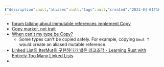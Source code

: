 ```yaml
---
{"description":null,"aliases":null,"tags":null,"created":"2023-04-01T10:38:03","updated":"2023-07-15T21:33:04","title":"immutable reference is copyable, mutable reference is not copyable","dg-publish":true,"permalink":"/docs/immutable reference is copyable, mutable reference is not copyable/","dgPassFrontmatter":true}
---
```


- [forum talking about immutable references implement Copy](https://users.rust-lang.org/t/do-immutable-references-implement-copy/70075)
- [Copy marker, not trait](https://doc.rust-lang.org/std/marker/trait.Copy.html#impl-Copy-73)
- [When can't my type be Copy?](https://doc.rust-lang.org/std/marker/trait.Copy.html#when-cant-my-type-be-copy)
	- Some types can't be copied safely. For example, copying `&mut T` would create an aliased mutable reference.
- [Linked List의 IterMut을 구현하다가 밟은 레고조각 - Learning Rust with Entirely Too Many Linked Lists](https://rust-unofficial.github.io/too-many-lists/second-iter-mut.html)
- 
